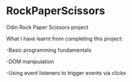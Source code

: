 # RockPaperScissors
Odin Rock Paper Scissors project

What I have learnt from completing this project:

-Basic programming fundamentals

-DOM manipulation

-Using event listeners to trigger events via clicks

